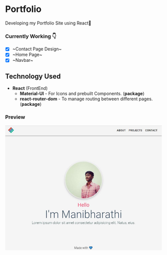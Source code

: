 # Portfolio
Developing my Portfolio Site using React🚀

### Currently Working 👇
- [x] ~Contact Page Design~
- [x] ~Home Page~
- [x] ~Navbar~

## Technology Used
* **React** (FrontEnd)
    * **Material-UI** - For Icons and prebuilt Components. (**package**)
    * **react-router-dom** - To manage routing between different pages. (**package**)

### Preview
<img src="./public/preview.JPG" />